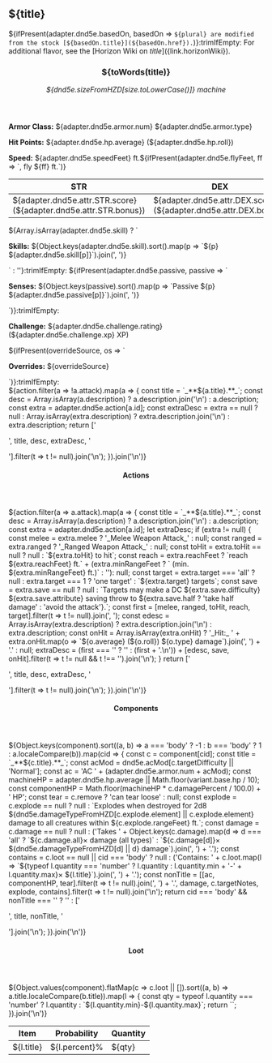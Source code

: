 ## ${title}

${ifPresent(adapter.dnd5e.basedOn, basedOn => `${plural} are modified from the stock [${basedOn.title}](${basedOn.href}).`)}:trimIfEmpty:
For additional flavor, see the [Horizon Wiki on ${title}](${link.horizonWiki}).

<div class="dnd5e-stat-block stat-block">
    <article>
    <header class="name-and-size">
        <h3 class="title">${toWords(title)}</h3>
        <p class="size-and-type"><em>${dnd5e.sizeFromHZD[size.toLowerCase()]} machine</em></p>
    </header>
    <section class="ac-hp-speed">
        <p class="ac"><strong>Armor Class:</strong> ${adapter.dnd5e.armor.num} ${adapter.dnd5e.armor.type}</p>
        <p class="hp"><strong>Hit Points:</strong> ${adapter.dnd5e.hp.average} (${adapter.dnd5e.hp.roll})</p>
        <p class="speed"><strong>Speed:</strong> ${adapter.dnd5e.speedFeet} ft.${ifPresent(adapter.dnd5e.flyFeet, ff => `, fly ${ff} ft.`)}</p>
    </section>
    <table class="stats">
        <thead>
            <tr>
                <th aria-label="Strength">STR</th>
                <th aria-label="Dexterity">DEX</th>
                <th aria-label="Constitution">CON</th>
                <th aria-label="Intelligence">INT</th>
                <th aria-label="Wisdom">WIS</th>
                <th aria-label="Charisma">CHA</th>
            </tr>
        </thead>
        <tbody>
            <tr>
                <td>${adapter.dnd5e.attr.STR.score} (${adapter.dnd5e.attr.STR.bonus})</td>
                <td>${adapter.dnd5e.attr.DEX.score} (${adapter.dnd5e.attr.DEX.bonus})</td>
                <td>${adapter.dnd5e.attr.CON.score} (${adapter.dnd5e.attr.CON.bonus})</td>
                <td>${adapter.dnd5e.attr.INT.score} (${adapter.dnd5e.attr.INT.bonus})</td>
                <td>${adapter.dnd5e.attr.WIS.score} (${adapter.dnd5e.attr.WIS.bonus})</td>
                <td>${adapter.dnd5e.attr.CHA.score} (${adapter.dnd5e.attr.CHA.bonus})</td>
            </tr>
        </tbody>
    </table>
    <section class="additional-stats">
        <!-- Damage Resistances and Immunities -->
        ${Array.isArray(adapter.dnd5e.skill) ? `<p class="skills"><strong>Skills:</strong> ${Object.keys(adapter.dnd5e.skill).sort().map(p => `${p} ${adapter.dnd5e.skill[p]}`).join(', ')}</p>` : ''}:trimIfEmpty:
        ${ifPresent(adapter.dnd5e.passive, passive => `<p class="senses"><strong>Senses:</strong> ${Object.keys(passive).sort().map(p => `Passive ${p} ${adapter.dnd5e.passive[p]}`).join(', ')}</p>`)}:trimIfEmpty:
        <p class="challenge"><strong>Challenge:</strong> ${adapter.dnd5e.challenge.rating} (${adapter.dnd5e.challenge.xp} XP)</p>
        ${ifPresent(overrideSource, os => `<p class="overrides"><strong>Overrides:</strong> ${overrideSource}</p>`)}:trimIfEmpty:
    </section>
    <section class="non-attacks">
${action.filter(a => !a.attack).map(a => {
  const title = `_**${a.title}.**_`;
  const desc = Array.isArray(a.description) ? a.description.join('\n') : a.description;
  const extra = adapter.dnd5e.action[a.id];
  const extraDesc = extra == null ? null : Array.isArray(extra.description) ? extra.description.join('\n') : extra.description;
  return ['<p class="non-attack" markdown="1">', title, desc, extraDesc, '</p>'].filter(t => t != null).join('\n');
}).join('\n')}
    </section>
    <section class="actions">
        <header>
            <h4>Actions</h4>
        </header>
${action.filter(a => a.attack).map(a => {
  const title = `_**${a.title}.**_`;
  const desc = Array.isArray(a.description) ? a.description.join('\n') : a.description;
  const extra = adapter.dnd5e.action[a.id];
  let extraDesc;
  if (extra != null) {
    const melee = extra.melee ? '_Melee Weapon Attack_' : null;
    const ranged = extra.ranged ? '_Ranged Weapon Attack_' : null;
    const toHit = extra.toHit == null ? null : `${extra.toHit} to hit`;
    const reach = extra.reachFeet ? `reach ${extra.reachFeet} ft.` + (extra.minRangeFeet ? ` (min. ${extra.minRangeFeet} ft.)` : ''): null;
    const target = extra.target === 'all' ? null : extra.target === 1 ? 'one target' : `${extra.target} targets`;
    const save = extra.save == null ? null : `Targets may make a DC ${extra.save.difficulty} ${extra.save.attribute} saving throw to ${extra.save.half ? 'take half damage' : 'avoid the attack'}.`;
    const first = [melee, ranged, toHit, reach, target].filter(t => t != null).join(', ');
    const edesc = Array.isArray(extra.description) ? extra.description.join('\n') : extra.description;
    const onHit = Array.isArray(extra.onHit) ? '_Hit:_ ' + extra.onHit.map(o => `${o.average} (${o.roll}) ${o.type} damage`).join(', ') + '.' : null;
    extraDesc = (first === '' ? '' : (first + '.\n')) + [edesc, save, onHit].filter(t => t != null && t !== '').join('\n');
  }
  return ['<p class="action" markdown="1">', title, desc, extraDesc, '</p>'].filter(t => t != null).join('\n');
}).join('\n')}
    </section>
    <section class="components">
        <header>
            <h4>Components</h4>
        </header>
${Object.keys(component).sort((a, b) => a === 'body' ? -1 : b === 'body' ? 1 : a.localeCompare(b)).map(cid => {
  const c = component[cid];
  const title = `_**${c.title}.**_`;
  const acMod = dnd5e.acMod[c.targetDifficulty || 'Normal'];
  const ac = 'AC ' + (adapter.dnd5e.armor.num + acMod);
  const machineHP = adapter.dnd5e.hp.average || Math.floor(variant.base.hp / 10);
  const componentHP = Math.floor(machineHP * c.damagePercent / 100.0) + ' HP';
  const tear = c.remove ? 'can tear loose' : null; 
  const explode = c.explode == null ? null : `Explodes when destroyed for 2d8 ${dnd5e.damageTypeFromHZD[c.explode.element] || c.explode.element} damage to all creatures within ${c.explode.rangeFeet} ft.`;
  const damage = c.damage == null ? null : ('Takes ' + Object.keys(c.damage).map(d => d === 'all' ? `${c.damage.all}&times; damage (all types)` : `${c.damage[d]}&times; ${dnd5e.damageTypeFromHZD[d] || d} damage`).join(', ') + '.');
  const contains = c.loot == null || cid === 'body' ? null : ('Contains: ' + c.loot.map(l => `${typeof l.quantity === 'number' ? l.quantity : l.quantity.min + '-' + l.quantity.max}&times; ${l.title}`).join(', ') + '.');
  const nonTitle = [[ac, componentHP, tear].filter(t => t != null).join(', ') + '.', damage, c.targetNotes, explode, contains].filter(t => t != null).join('\n');
  return cid === 'body' && nonTitle === '' ? '' : ['<p class="component" markdown="1">', title, nonTitle, '</p>'].join('\n');
}).join('\n')}
    </section>
    <section class="loot-items">
        <header>
            <h4>Loot</h4>
        </header>
        <table class="loot-list">
            <thead>
                <tr>
                    <th>Item</th>
                    <th class="loot-percent">Probability</th>
                    <th class="loot-qty">Quantity</th>
                </tr>
            </thead>
            <tbody>
${Object.values(component).flatMap(c => c.loot || []).sort((a, b) => a.title.localeCompare(b.title)).map(l => {
  const qty = typeof l.quantity === 'number' ? l.quantity : `${l.quantity.min}-${l.quantity.max}`;
  return `<tr><td class="loot-title">${l.title}</td><td class="loot-percent">${l.percent}%</td><td class="loot-qty">${qty}</td></tr>`;
}).join('\n')}
            </tbody>
        </table>
    </section>
    </article>
</div>

